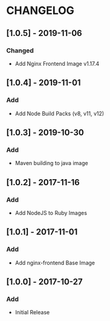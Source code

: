 # CHANGELOG

## [1.0.5] - 2019-11-06
### Changed
- Add Nginx Frontend Image v1.17.4

## [1.0.4] - 2019-11-01
### Add
- Add Node Build Packs (v8, v11, v12)

## [1.0.3] - 2019-10-30
### Add
- Maven building to java image

## [1.0.2] - 2017-11-16
### Add
- Add NodeJS to Ruby Images

## [1.0.1] - 2017-11-01
### Add
- Add nginx-frontend Base Image

## [1.0.0] - 2017-10-27
### Add
- Initial Release
